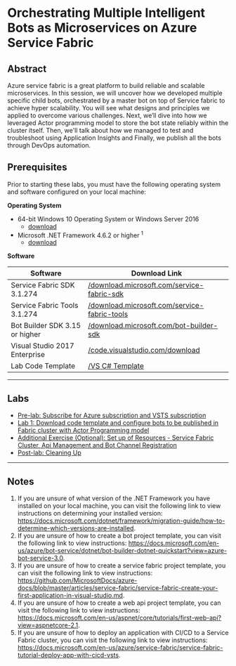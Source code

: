 # Orchestrating Multiple Intelligent Bots as Microservices on Azure Service Fabric

## Abstract

Azure service fabric is a great platform to build reliable and scalable microservices. In this session, we will uncover how we developed multiple specific child bots, orchestrated by a master bot on top of Service fabric to achieve hyper scalability. You will see what designs and principles we applied to overcome various challenges. Next, we’ll dive into how we leveraged Actor programming model to store the bot state reliably within the cluster itself. Then, we'll talk about how we managed to test and troubleshoot using Application Insights and Finally, we publish all the bots through DevOps automation.

## Prerequisites

Prior to starting these labs, you must have the following operating system and software configured on your local machine:

**Operating System**

- 64-bit Windows 10 Operating System or Windows Server 2016
    - [download](https://www.microsoft.com/windows/get-windows-10)
- Microsoft .NET Framework 4.6.2 or higher <sup>1</sup>
    - [download](https://www.microsoft.com/en-us/download/details.aspx?id=53344)

**Software**

| Software | Download Link |
| --- | --- |
| Service Fabric SDK 3.1.274 | [/download.microsoft.com/service-fabric-sdk](https://docs.microsoft.com/en-us/azure/service-fabric/service-fabric-get-started)
| Service Fabric Tools 3.1.274 | [/download.microsoft.com/service-fabric-tools](https://docs.microsoft.com/en-us/azure/service-fabric/service-fabric-get-started)
| Bot Builder SDK 3.15 or higher | [/download.microsoft.com/bot-builder-sdk](https://docs.microsoft.com/en-us/azure/bot-service/dotnet/bot-builder-dotnet-overview?view=azure-bot-service-3.0)
| Visual Studio 2017 Enterprise | [/code.visualstudio.com/download](https://www.visualstudio.com/downloads) |
| Lab Code Template | [/VS C# Template](https://github.com/aforank/workshop-AIP-APPS-TW200/blob/master/template.zip) |

---

## Labs

- [Pre-lab: Subscribe for Azure subscription and VSTS subscription](01-getting_started.md)
- [Lab 1: Download code template and configure bots to be published in Fabric cluster with Actor Programming model](02-code-excercise.md)
- [Additional Exercise (Optional): Set up of Resources - Service Fabric Cluster, Api Management and Bot Channel Registration](03%20-setup-resources-and-environment.md)
- [Post-lab: Cleaning Up](04-cleaning_up.md)

---

## Notes

1. If you are unsure of what version of the .NET Framework you have installed on your local machine, you can visit the following link to view instructions on determining your installed version: <https://docs.microsoft.com/dotnet/framework/migration-guide/how-to-determine-which-versions-are-installed>.
2. If you are unsure of how to create a bot project template, you can visit the following link to view instructions: <https://docs.microsoft.com/en-us/azure/bot-service/dotnet/bot-builder-dotnet-quickstart?view=azure-bot-service-3.0>.
3. If you are unsure of how to create a service fabric project template, you can visit the following link to view instructions: <https://github.com/MicrosoftDocs/azure-docs/blob/master/articles/service-fabric/service-fabric-create-your-first-application-in-visual-studio.md>.
4. If you are unsure of how to create a web api project template, you can visit the following link to view instructions: <https://docs.microsoft.com/en-us/aspnet/core/tutorials/first-web-api?view=aspnetcore-2.1>.
5. If you are unsure of how to deploy an application with CI/CD to a Service Fabric cluster, you can visit the following link to view instructions: <https://docs.microsoft.com/en-us/azure/service-fabric/service-fabric-tutorial-deploy-app-with-cicd-vsts>.
